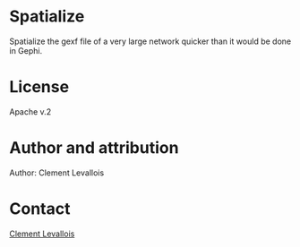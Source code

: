 # Spatialize

Spatialize the gexf file of a very large network quicker than it would be done in Gephi.

# License
Apache v.2

# Author and attribution

Author: Clement Levallois

# Contact

[Clement Levallois](https://twitter.com/seinecle)